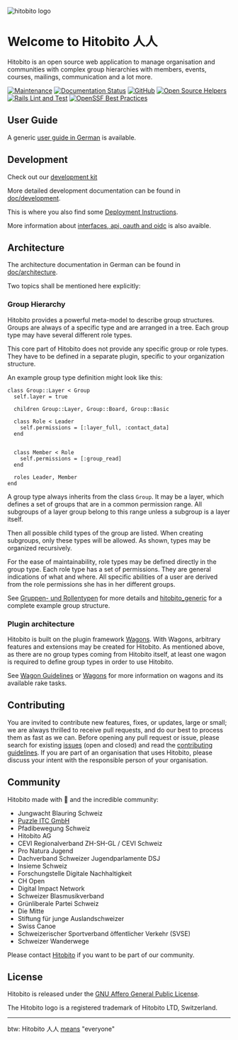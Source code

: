 ![hitobito logo](https://user-images.githubusercontent.com/9592347/184715060-351453d4-d066-4ff6-8f82-95d3b524b62f.svg)

# Welcome to Hitobito 人人

Hitobito is an open source web application to manage organisation and communities with complex group hierarchies with members, events, courses, mailings, communication and a lot more.

[![Maintenance](https://img.shields.io/badge/Maintained%3F-yes-green.svg)](https://GitHub.com/hitobito/hitobito/graphs/commit-activity)
[![Documentation Status](https://readthedocs.org/projects/hitobito/badge/?version=latest)](https://hitobito.readthedocs.io/?badge=latest)
[![GitHub](https://img.shields.io/github/license/hitobito/hitobito)](https://github.com/hitobito/hitobito/blob/master/LICENSE)
[![Open Source Helpers](https://www.codetriage.com/hitobito/hitobito/badges/users.svg)](https://www.codetriage.com/hitobito/hitobito)
[![Rails Lint and Test](https://github.com/hitobito/hitobito/actions/workflows/tests.yml/badge.svg)](https://github.com/hitobito/hitobito/actions/workflows/tests.yml)
[![OpenSSF Best Practices](https://www.bestpractices.dev/projects/8947/badge)](https://www.bestpractices.dev/projects/8947)

## User Guide

A generic [user guide in German](https://hitobito.readthedocs.io/de/latest/) is available.

## Development

Check out our [development kit](https://github.com/hitobito/development/)

More detailed development documentation can be found in [doc/development](doc/developer).

This is where you also find some [Deployment Instructions](doc/operator/01_deployment).

More information about [interfaces, api, oauth and oidc](doc/developer/README.md#interfaces) is also avaible.

## Architecture

The architecture documentation in German can be found in [doc/architecture](doc/developer/modules/common/architecture).

Two topics shall be mentioned here explicitly:

### Group Hierarchy

Hitobito provides a powerful meta-model to describe group structures.
Groups are always of a specific type and are arranged in a tree.
Each group type may have several different role types.

This core part of Hitobito does not provide any specific group or role types.
They have to be defined in a separate plugin, specific to your organization structure.

An example group type definition might look like this:

    class Group::Layer < Group
      self.layer = true

      children Group::Layer, Group::Board, Group::Basic

      class Role < Leader
        self.permissions = [:layer_full, :contact_data]
      end


      class Member < Role
        self.permissions = [:group_read]
      end

      roles Leader, Member
    end

A group type always inherits from the class `Group`.
It may be a layer, which defines a set of groups that are in a common permission range.
All subgroups of a layer group belong to this range unless a subgroup is a layer itself.

Then all possible child types of the group are listed.
When creating subgroups, only these types will be allowed.
As shown, types may be organized recursively.

For the ease of maintainability, role types may be defined directly in the group type.
Each role type has a set of permissions.
They are general indications of what and where.
All specific abilities of a user are derived from the role permissions she has in her different groups.

See [Gruppen- und Rollentypen](doc/developer/modules/common/architecture/08_konzepte.md) for more details and
[hitobito_generic](https://github.com/hitobito/hitobito_generic) for a complete example group
structure.


### Plugin architecture

Hitobito is built on the plugin framework [Wagons](http://github.com/codez/wagons).
With Wagons, arbitrary features and extensions may be created for Hitobito.
As mentioned above, as there are no group types coming from Hitobito itself,
at least one wagon is required to define group types in order to use Hitobito.

See [Wagon Guidelines](doc/developer/modules/common/wagons/README) or [Wagons](http://github.com/codez/wagons)
for more information on wagons and its available rake tasks.

## Contributing

You are invited to contribute new features, fixes, or updates, large or small; we are always thrilled to receive pull requests, and do our best to process them as fast as we can.
Before opening any pull request or issue, please search for existing [issues](https://github.com/hitobito/hitobito/issues) (open and closed) and read the [contributing guidelines](CONTRIBUTING.md). If you are part of an organisation that uses Hitobito, please discuss your intent with the responsible person of your organisation.

## Community

Hitobito made with 💙 and the incredible community:

* Jungwacht Blauring Schweiz
* [Puzzle ITC GmbH](https://www.puzzle.ch)
* Pfadibewegung Schweiz
* Hitobito AG
* CEVI Regionalverband ZH-SH-GL / CEVI Schweiz
* Pro Natura Jugend
* Dachverband Schweizer Jugendparlamente DSJ
* Insieme Schweiz
* Forschungstelle Digitale Nachhaltigkeit
* CH Open
* Digital Impact Network
* Schweizer Blasmusikverband
* Grünliberale Partei Schweiz
* Die Mitte
* Stiftung für junge Auslandschweizer
* Swiss Canoe
* Schweizerischer Sportverband öffentlicher Verkehr (SVSE)
* Schweizer Wanderwege

Please contact [Hitobito](https://hitobito.com) if you want to be part of our community.

## License

Hitobito is released under the [GNU Affero General Public License](LICENSE).

The Hitobito logo is a registered trademark of Hitobito LTD, Switzerland.

---

btw: Hitobito 人人 [means](https://www.wordsense.eu/%E4%BA%BA%E4%BA%BA/) "everyone"
